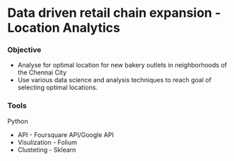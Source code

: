 # Data driven retail chain expansion - Location Analytics

### Objective
* Analyse for optimal location for new bakery outlets in neighborhoods of the Chennai City
* Use various data science and analysis techniques to reach goal of selecting optimal locations.

### Tools
Python
* API - Foursquare API/Google API
* Visulization - Folium
* Clusteting - Sklearn
